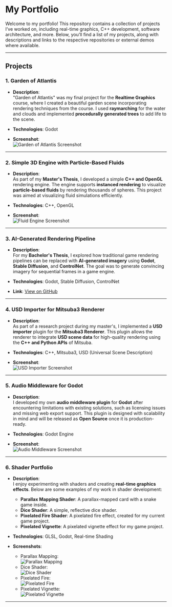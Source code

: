 # **My Portfolio**

Welcome to my portfolio! This repository contains a collection of projects I’ve worked on, including real-time graphics, C++ development, software architecture, and more. Below, you’ll find a list of my projects, along with descriptions and links to the respective repositories or external demos where available.

---

## **Projects**

### **1. Garden of Atlantis**  
- **Description**:  
  "Garden of Atlantis" was my final project for the **Realtime Graphics** course, where I created a beautiful garden scene incorporating rendering techniques from the course. I used **raymarching** for the water and clouds and implemented **procedurally generated trees** to add life to the scene.
  
- **Technologies**: Godot

- **Screenshot**:  
  ![Garden of Atlantis Screenshot](https://yourusername.github.io/yourrepo/assets/garden_of_atlantis.png)

---

### **2. Simple 3D Engine with Particle-Based Fluids**  
- **Description**:  
  As part of my **Master's Thesis**, I developed a simple **C++ and OpenGL** rendering engine. The engine supports **instanced rendering** to visualize **particle-based fluids** by rendering thousands of spheres. This project was aimed at visualizing fluid simulations efficiently.

- **Technologies**: C++, OpenGL

- **Screenshot**:  
  ![Fluid Engine Screenshot](https://yourusername.github.io/yourrepo/assets/particle_fluid.png)

---

### **3. AI-Generated Rendering Pipeline**  
- **Description**:  
  For my **Bachelor's Thesis**, I explored how traditional game rendering pipelines can be replaced with **AI-generated imagery** using **Godot**, **Stable Diffusion**, and **ControlNet**. The goal was to generate convincing imagery for sequential frames in a game engine.

- **Technologies**: Godot, Stable Diffusion, ControlNet  
- **Link**: [View on GitHub](https://github.com/Joonnas/Godot_SDRendering/tree/master)

---

### **4. USD Importer for Mitsuba3 Renderer**  
- **Description**:  
  As part of a research project during my master's, I implemented a **USD importer** plugin for the **Mitsuba3 Renderer**. This plugin allows the renderer to integrate **USD scene data** for high-quality rendering using the **C++ and Python APIs** of Mitsuba.

- **Technologies**: C++, Mitsuba3, USD (Universal Scene Description)  

- **Screenshot**:  
  ![USD Importer Screenshot](https://yourusername.github.io/yourrepo/assets/usd_importer.png)

---

### **5. Audio Middleware for Godot**  
- **Description**:  
  I developed my own **audio middleware plugin** for **Godot** after encountering limitations with existing solutions, such as licensing issues and missing web export support. This plugin is designed with scalability in mind and will be released as **Open Source** once it is production-ready.

- **Technologies**: Godot Engine

- **Screenshot**:  
  ![Audio Middleware Screenshot](https://yourusername.github.io/yourrepo/assets/audio_middleware.png)

---

### **6. Shader Portfolio**  
- **Description**:  
  I enjoy experimenting with shaders and creating **real-time graphics effects**. Below are some examples of my work in shader development:

  - **Parallax Mapping Shader**: A parallax-mapped card with a snake game inside.
  - **Dice Shader**: A simple, reflective dice shader.
  - **Pixelated Fire Shader**: A pixelated fire effect, created for my current game project.
  - **Pixelated Vignette**: A pixelated vignette effect for my game project.

- **Technologies**: GLSL, Godot, Real-time Shading  

- **Screenshots**:
  - Parallax Mapping:  
    ![Parallax Mapping](https://yourusername.github.io/yourrepo/assets/parallax_mapping.png)
  - Dice Shader:  
    ![Dice Shader](https://yourusername.github.io/yourrepo/assets/dice_shader.png)
  - Pixelated Fire:  
    ![Pixelated Fire](https://yourusername.github.io/yourrepo/assets/pixelated_fire.png)
  - Pixelated Vignette:  
    ![Pixelated Vignette](https://yourusername.github.io/yourrepo/assets/pixelated_vignette.png)

---
